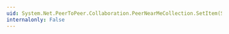 ```yaml
---
uid: System.Net.PeerToPeer.Collaboration.PeerNearMeCollection.SetItem(System.Int32,System.Net.PeerToPeer.Collaboration.PeerNearMe)
internalonly: False
---
```

